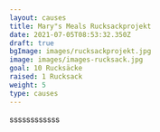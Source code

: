 ```yaml
---
layout: causes
title: Mary"s Meals Rucksackprojekt
date: 2021-07-05T08:53:32.350Z
draft: true
bgImage: images/rucksackprojekt.jpg
image: images/images-rucksack.jpg
goal: 10 Rucksäcke
raised: 1 Rucksack
weight: 5
type: causes
---
```

ssssssssssss